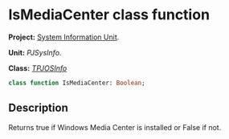 # IsMediaCenter class function

**Project:** [System Information Unit](../API.md).

**Unit:** _PJSysInfo_.

**Class:** _[TPJOSInfo](./TPJOSInfo.md)_

```pascal
class function IsMediaCenter: Boolean;
```

## Description

Returns true if Windows Media Center is installed or False if not.
